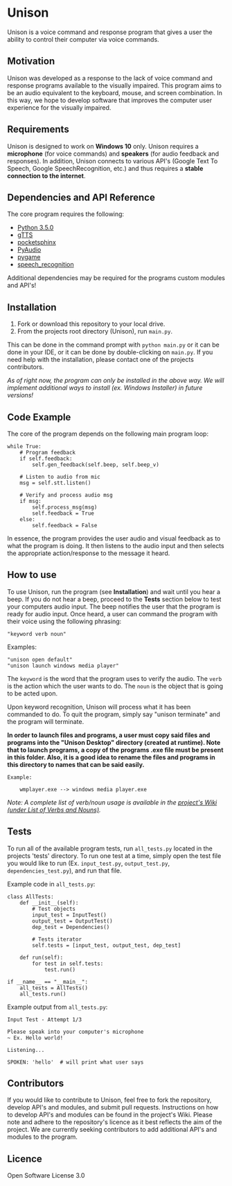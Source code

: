 # Unison
Unison is a voice command and response program that gives a user the ability to control their computer via voice commands.

## Motivation
Unison was developed as a response to the lack of voice command and response programs available to the visually impaired. This program aims to be an audio equivalent to the keyboard, mouse, and screen combination. In this way, we hope to develop software that improves the computer user experience for the visually impaired.

## Requirements
Unison is designed to work on __Windows 10__ only. Unison requires a __microphone__ (for voice commands) and __speakers__ (for audio feedback and responses). In addition, Unison connects to various API's (Google Text To Speech, Google SpeechRecognition, etc.) and thus requires a __stable connection to the internet__. 

## Dependencies and API Reference
The core program requires the following:
+ [Python 3.5.0](https://www.python.org/downloads/release/python-350/)
+ [gTTS](https://pypi.python.org/pypi/gTTS)
+ [pocketsphinx](https://pypi.python.org/pypi/pocketsphinx)
+ [PyAudio](https://people.csail.mit.edu/hubert/pyaudio/)
+ [pygame](https://www.pygame.org/wiki/GettingStarted#Pygame%20Installation)
+ [speech_recognition](https://pypi.python.org/pypi/SpeechRecognition/)

Additional dependencies may be required for the programs custom modules and API's!

## Installation
1. Fork or download this repository to your local drive.
2. From the projects root directory (Unison), run `main.py`.

This can be done in the command prompt with `python main.py` or it can be done in your IDE, or it can be done by double-clicking on `main.py`. If you need help with the installation, please contact one of the projects contributors.

*As of right now, the program can only be installed in the above way. We will implement additional ways to install (ex. Windows Installer) in future versions!*

## Code Example
The core of the program depends on the following main program loop:

    while True:
        # Program feedback
        if self.feedback:
            self.gen_feedback(self.beep, self.beep_v)

        # Listen to audio from mic
        msg = self.stt.listen()

        # Verify and process audio msg
        if msg:
            self.process_msg(msg)
            self.feedback = True
        else:
            self.feedback = False

In essence, the program provides the user audio and visual feedback as to what the program is doing. It then listens to the audio input and then selects the appropriate action/response to the message it heard.

## How to use
To use Unison, run the program (see **Installation**) and wait until you hear a beep. If you do not hear a beep, proceed to the **Tests** section below to test your computers audio input. The beep notifies the user that the program is ready for audio input. Once heard, a user can command the program with their voice using the following phrasing:

    "keyword verb noun"

Examples: 

    "unison open default"
    "unison launch windows media player"

The `keyword` is the word that the program uses to verify the audio. The `verb` is the action which the user wants to do. The `noun` is the object that is going to be acted upon.

Upon keyword recognition, Unison will process what it has been commanded to do. To quit the program, simply say "unison terminate" and the program will terminate.

**In order to launch files and programs, a user must copy said files and programs into the "Unison Desktop" directory (created at runtime). Note that to launch programs, a copy of the programs .exe file must be present in this folder. Also, it is a good idea to rename the files and programs in this directory to names that can be said easily.**

    Example:
        
        wmplayer.exe --> windows media player.exe

*Note: A complete list of verb/noun usage is available in the [project's Wiki (under List of Verbs and Nouns)](https://github.com/Kwistech/Unison/wiki/List-of-Verbs-and-Nouns).*

## Tests
To run all of the available program tests, run `all_tests.py` located in the projects 'tests' directory. To run one test at a time, simply open the test file you would like to run (Ex. `input_test.py`, `output_test.py`, `dependencies_test.py`), and run that file.

Example code in `all_tests.py`:

    class AllTests:
        def __init__(self):
            # Test objects
            input_test = InputTest()
            output_test = OutputTest()
            dep_test = Dependencies()
            
            # Tests iterator
            self.tests = [input_test, output_test, dep_test]

        def run(self):
            for test in self.tests:
                test.run()

    if __name__ == "__main__":
        all_tests = AllTests()
        all_tests.run()

Example output from `all_tests.py`:

    Input Test - Attempt 1/3

    Please speak into your computer's microphone
    ~ Ex. Hello world!

    Listening...

    SPOKEN: 'hello'  # will print what user says

## Contributors

If you would like to contribute to Unison, feel free to fork the repository, develop API's and modules, and submit pull requests. Instructions on how to develop API's and modules can be found in the project's Wiki. Please note and adhere to the repository's licence as it best reflects the aim of the project. We are currently seeking contributors to add additional API's and modules to the program. 

## Licence

Open Software License 3.0
